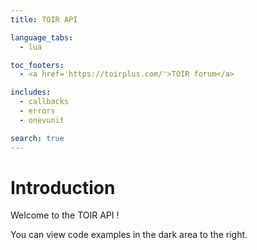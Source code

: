```yaml
---
title: TOIR API

language_tabs:
  - lua

toc_footers:
  - <a href='https://toirplus.com/'>TOIR forum</a>

includes:
  - callbacks
  - errors
  - onevunit

search: true
---
```


# Introduction

Welcome to the TOIR API ! 

You can view code examples in the dark area to the right.